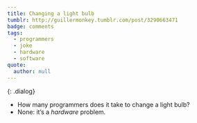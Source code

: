 ```yaml
---
title: Changing a light bulb
tumblr: http://guillermonkey.tumblr.com/post/3290663471
badge: comments
tags:
  - programmers
  - joke
  - hardware
  - software
quote:
  author: null
---
```


{: .dialog}
- How many programmers does it take to change a light bulb?
- None: it’s a *hardware* problem.
